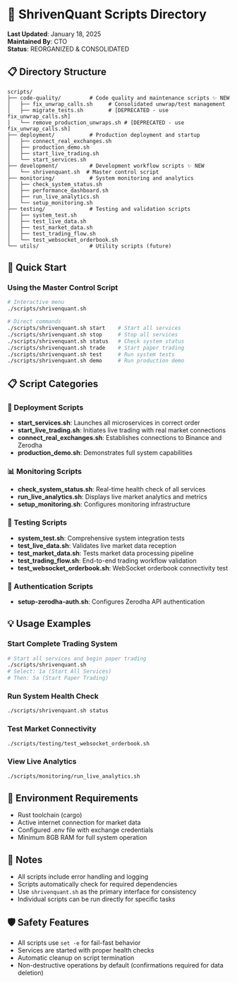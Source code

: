 # 📁 ShrivenQuant Scripts Directory

**Last Updated**: January 18, 2025  
**Maintained By**: CTO  
**Status**: REORGANIZED & CONSOLIDATED

## 📋 Directory Structure

```
scripts/
├── code-quality/         # Code quality and maintenance scripts ✨ NEW
│   ├── fix_unwrap_calls.sh     # Consolidated unwrap/test management
│   ├── migrate_tests.sh        # [DEPRECATED - use fix_unwrap_calls.sh]
│   └── remove_production_unwraps.sh # [DEPRECATED - use fix_unwrap_calls.sh]
├── deployment/           # Production deployment and startup
│   ├── connect_real_exchanges.sh
│   ├── production_demo.sh
│   ├── start_live_trading.sh
│   └── start_services.sh
├── development/          # Development workflow scripts ✨ NEW
│   └── shrivenquant.sh  # Master control script
├── monitoring/           # System monitoring and analytics
│   ├── check_system_status.sh
│   ├── performance_dashboard.sh
│   ├── run_live_analytics.sh
│   └── setup_monitoring.sh
├── testing/              # Testing and validation scripts
│   ├── system_test.sh
│   ├── test_live_data.sh
│   ├── test_market_data.sh
│   ├── test_trading_flow.sh
│   └── test_websocket_orderbook.sh
└── utils/                # Utility scripts (future)
```

## 🚀 Quick Start

### Using the Master Control Script

```bash
# Interactive menu
./scripts/shrivenquant.sh

# Direct commands
./scripts/shrivenquant.sh start    # Start all services
./scripts/shrivenquant.sh stop     # Stop all services
./scripts/shrivenquant.sh status   # Check system status
./scripts/shrivenquant.sh trade    # Start paper trading
./scripts/shrivenquant.sh test     # Run system tests
./scripts/shrivenquant.sh demo     # Run production demo
```

## 📋 Script Categories

### 🚀 Deployment Scripts
- **start_services.sh**: Launches all microservices in correct order
- **start_live_trading.sh**: Initiates live trading with real market connections
- **connect_real_exchanges.sh**: Establishes connections to Binance and Zerodha
- **production_demo.sh**: Demonstrates full system capabilities

### 📊 Monitoring Scripts
- **check_system_status.sh**: Real-time health check of all services
- **run_live_analytics.sh**: Displays live market analytics and metrics
- **setup_monitoring.sh**: Configures monitoring infrastructure

### 🧪 Testing Scripts
- **system_test.sh**: Comprehensive system integration tests
- **test_live_data.sh**: Validates live market data reception
- **test_market_data.sh**: Tests market data processing pipeline
- **test_trading_flow.sh**: End-to-end trading workflow validation
- **test_websocket_orderbook.sh**: WebSocket orderbook connectivity test

### 🔐 Authentication Scripts
- **setup-zerodha-auth.sh**: Configures Zerodha API authentication

## 💡 Usage Examples

### Start Complete Trading System
```bash
# Start all services and begin paper trading
./scripts/shrivenquant.sh
# Select: 1a (Start All Services)
# Then: 5a (Start Paper Trading)
```

### Run System Health Check
```bash
./scripts/shrivenquant.sh status
```

### Test Market Connectivity
```bash
./scripts/testing/test_websocket_orderbook.sh
```

### View Live Analytics
```bash
./scripts/monitoring/run_live_analytics.sh
```

## 🔧 Environment Requirements

- Rust toolchain (cargo)
- Active internet connection for market data
- Configured .env file with exchange credentials
- Minimum 8GB RAM for full system operation

## 📝 Notes

- All scripts include error handling and logging
- Scripts automatically check for required dependencies
- Use `shrivenquant.sh` as the primary interface for consistency
- Individual scripts can be run directly for specific tasks

## 🛡️ Safety Features

- All scripts use `set -e` for fail-fast behavior
- Services are started with proper health checks
- Automatic cleanup on script termination
- Non-destructive operations by default (confirmations required for data deletion)